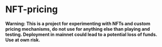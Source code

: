 # NFT-pricing

__Warning: This is a project for experimenting with NFTs and custom pricing mechanisms, do not use for anything else than playing and testing. Deployment in mainnet could lead to a potential loss of funds. Use at own risk.__
